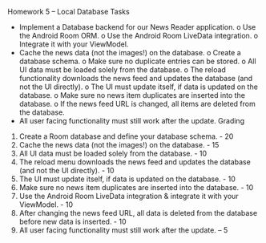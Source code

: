 Homework 5 – Local Database
Tasks
- Implement a Database backend for our News Reader application.
o Use the Android Room ORM.
o Use the Android Room LiveData integration.
o Integrate it with your ViewModel.
- Cache the news data (not the images!) on the database.
o Create a database schema.
o Make sure no duplicate entries can be stored.
o All UI data must be loaded solely from the database.
o The reload functionality downloads the news feed and updates the database
(and not the UI directly).
o The UI must update itself, if data is updated on the database.
o Make sure no news item duplicates are inserted into the database.
o If the news feed URL is changed, all items are deleted from the database.
- All user facing functionality must still work after the update.
Grading
1. Create a Room database and define your database schema. - 20
2. Cache the news data (not the images!) on the database. - 15
3. All UI data must be loaded solely from the database. - 10
4. The reload menu downloads the news feed and updates the database (and not the
UI directly). - 10
5. The UI must update itself, if data is updated on the database. - 10
6. Make sure no news item duplicates are inserted into the database. - 10
7. Use the Android Room LiveData integration & integrate it with your ViewModel. - 10
8. After changing the news feed URL, all data is deleted from the database before new
data is inserted. - 10
9. All user facing functionality must still work after the update. – 5
